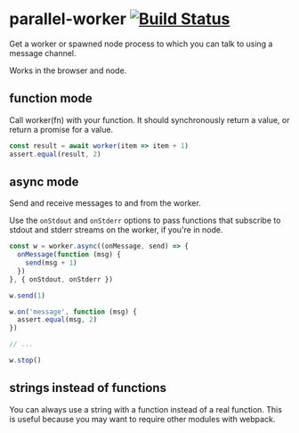 # parallel-worker [![Build Status](https://travis-ci.org/fabiosantoscode/parallel-worker.svg?branch=master)](https://travis-ci.org/fabiosantoscode/parallel-worker)

Get a worker or spawned node process to which you can talk to using a message channel.

Works in the browser and node.

## function mode

Call worker(fn) with your function. It should synchronously return a value, or return a promise for a value.

```javascript
const result = await worker(item => item + 1)
assert.equal(result, 2)
```

## async mode

Send and receive messages to and from the worker.

Use the `onStdout` and `onStderr` options to pass functions that subscribe to stdout and stderr streams on the worker, if you're in node.

```javascript
const w = worker.async((onMessage, send) => {
  onMessage(function (msg) {
    send(msg + 1)
  })
}, { onStdout, onStderr })

w.send(1)

w.on('message', function (msg) {
  assert.equal(msg, 2)
})

// ...

w.stop()
```

## strings instead of functions

You can always use a string with a function instead of a real function. This is useful because you may want to require other modules with webpack.
